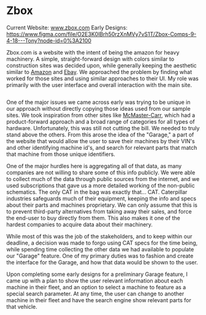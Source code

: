 # Zbox

Current Website: www.zbox.com
Early Designs: https://www.figma.com/file/O2E3K0lBrh50rzXnMVy7vS1T/Zbox-Comps-9-4-18---Tony?node-id=0%3A2100

Zbox.com is a website with the intent of being the amazon for heavy machinery. A simple, straight-forward design with colors similar to construction sites was decided upon, while generally keeping the aesthetic similar to [Amazon](https://www.amazon.com/) and [Ebay](https://www.ebay.com). We approached the problem by finding what worked for those sites and using similar approaches to their UI. My role was primarily with the user interface and overall interaction with the main site.

![]()

One of the major issues we came across early was trying to be unique in our approach without directly copying those ideas used from our sample sites. We took inspiration from other sites like [McMaster-Carr](https://www.mcmaster.com/), which had a product-forward approach and a broad range of categories for all types of hardware. Unfortunately, this was still not cutting the bill. We needed to truly stand above the others. From this arose the idea of the "Garage," a part of the website that would allow the user to save their machines by their VIN's and other identifying machine id's, and search for relevant parts that match that machine from those unique identifiers.

One of the major hurdles here is aggregating all of that data, as many companies are not willing to share some of this info publicly. We were able to collect much of the data through public sources from the internet, and we used subscriptions that gave us a more detailed working of the non-public schematics. The only CAT in the bag was exactly that... CAT. Caterpillar industries safeguards much of their equipment, keeping the info and specs about their parts and machines proprietary. We can only assume that this is to prevent third-party alternatives from taking away their sales, and force the end-user to buy directly from them. This also makes it one of the hardest companies to acquire data about their machinery.

While most of this was the job of the stakeholders, and to keep within our deadline, a decision was made to forgo using CAT specs for the time being, while spending time collecting the other data we had available to populate our "Garage" feature. One of my primary duties was to fashion and create the interface for the Garage, and how that data would be shown to the user.

Upon completing some early designs for a preliminary Garage feature, I came up with a plan to show the user relevant information about each machine in their fleet, and an option to select a machine to feature as a special search parameter. At any time, the user can change to another machine in their fleet and have the search engine show relevant parts for that vehicle.